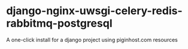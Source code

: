 # django-nginx-uwsgi-celery-redis-rabbitmq-postgresql
A one-click install for a django project using piginhost.com resources
